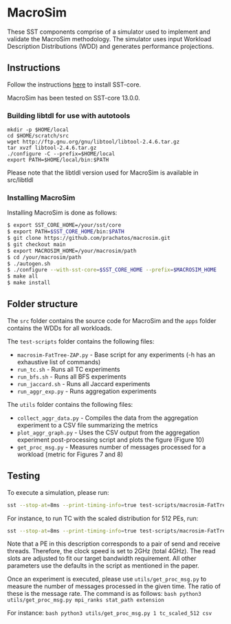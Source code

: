 # MacroSim

These SST components comprise of a simulator used to implement and validate the MacroSim methodology. The simulator uses input Workload Description Distributions (WDD) and generates performance projections.

## Instructions
Follow the instructions [here](https://sst-simulator.org/SSTPages/SSTBuildAndInstall_13dot0dot0_SeriesDetailedBuildInstructions/) to install SST-core.

MacroSim has been tested on SST-core 13.0.0.

### Building libtdl for use with autotools
```
mkdir -p $HOME/local
cd $HOME/scratch/src
wget http://ftp.gnu.org/gnu/libtool/libtool-2.4.6.tar.gz
tar xvzf libtool-2.4.6.tar.gz
./configure -C --prefix=$HOME/local
export PATH=$HOME/local/bin:$PATH
```
Please note that the libtldl version used for MacroSim is available in src/libtldl

### Installing MacroSim
Installing MacroSim is done as follows:
``` bash
$ export SST_CORE_HOME=/your/sst/core
$ export PATH=$SST_CORE_HOME/bin:$PATH
$ git clone https://github.com/prachatos/macrosim.git
$ git checkout main
$ export MACROSIM_HOME=/your/macrosim/path
$ cd /your/macrosim/path
$ ./autogen.sh
$ ./configure --with-sst-core=$SST_CORE_HOME --prefix=$MACROSIM_HOME
$ make all
$ make install
```

## Folder structure
The ``src`` folder contains the source code for MacroSim and the ``apps`` folder contains the WDDs for all workloads.

The ``test-scripts`` folder contains the following files:
  - `macrosim-FatTree-ZAP.py` - Base script for any experiments (-h has an exhaustive list of commands)
  - `run_tc.sh` - Runs all TC experiments
  - `run_bfs.sh` - Runs all BFS experiments
  - `run_jaccard.sh` - Runs all Jaccard experiments
  - `run_aggr_exp.py` - Runs aggregation experiments

The ``utils`` folder contains the following files:
  - `collect_aggr_data.py` - Compiles the data from the aggregation experiment to a CSV file summarizing the metrics
  - `plot_aggr_graph.py` - Uses the CSV output from the aggregation experiment post-processing script and plots the figure (Figure 10)
  - `get_proc_msg.py` - Measures number of messages processed for a workload (metric for Figures 7 and 8)

## Testing

To execute a simulation, please run:

``` bash
sst --stop-at=8ms --print-timing-info=true test-scripts/macrosim-FatTree-ZAP.py -- --shape="1,1:2" --pes=8 --zaps=4 --zones=8 --app=app_name --enableStatistics 1 --demo_mode=0 --event_driven_send=1 --event_driven_recv=1 --read_slots=520 --clock_speed=2GHz --max_aggr_size=0 --stat_path="stat_path/app_name.csv"
```

For instance, to run TC with the scaled distribution for 512 PEs, run:
``` bash
sst --stop-at=8ms --print-timing-info=true test-scripts/macrosim-FatTree-ZAP.py -- --shape="1,1:2" --pes=8 --zaps=4 --zones=8 --app=final/tc/scaled/512 --enableStatistics 1 --demo_mode=0 --event_driven_send=1 --event_driven_recv=1 --read_slots=520 --clock_speed=2GHz --max_aggr_size=0 --stat_path="tc_scaled_512.csv"
```

Note that a PE in this description corresponds to a pair of send and receive threads. Therefore, the clock speed is set to 2GHz (total 4GHz). The read slots are adjusted to fit our target bandwidth requirement.
All other parameters use the defaults in the script as mentioned in the paper.

Once an experiment is executed, please use ``utils/get_proc_msg.py`` to measure the number of messages processed in the given time. The ratio of these is the message rate.
The command is as follows:
`` bash
python3 utils/get_proc_msg.py mpi_ranks stat_path extension
``

For instance:
`` bash
python3 utils/get_proc_msg.py 1 tc_scaled_512 csv
``

